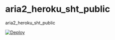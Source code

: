 # aria2_heroku_sht_public
aria2_heroku_sht_public


[![Deploy](https://www.herokucdn.com/deploy/button.svg)](https://heroku.com/deploy?template=https://github.com/rysjnvxcw/sht/tree/22)
